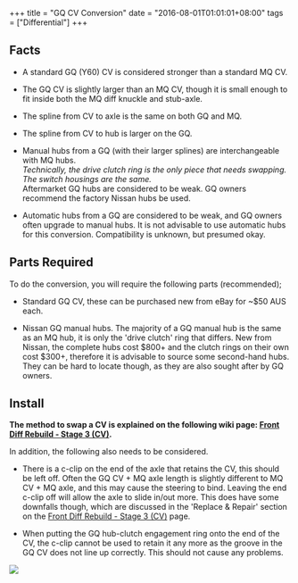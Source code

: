 +++
title = "GQ CV Conversion"
date = "2016-08-01T01:01:01+08:00"
tags = ["Differential"]
+++

## Facts

*   A standard GQ (Y60) CV is considered stronger than a standard MQ CV.

*   The GQ CV is slightly larger than an MQ CV, though it is small enough to fit inside both the MQ diff knuckle and stub-axle.

*   The spline from CV to axle is the same on both GQ and MQ.

*   The spline from CV to hub is larger on the GQ.

*   Manual hubs from a GQ (with their larger splines) are interchangeable with MQ hubs.<br>
    _Technically, the drive clutch ring is the only piece that needs swapping. The switch housings are the same._<br>
    Aftermarket GQ hubs are considered to be weak. GQ owners recommend the factory Nissan hubs be used.

*   Automatic hubs from a GQ are considered to be weak, and GQ owners often upgrade to manual hubs.
    It is not advisable to use automatic hubs for this conversion. Compatibility is unknown, but presumed okay.

## Parts Required
To do the conversion, you will require the following parts (recommended);

*   Standard GQ CV, these can be purchased new from eBay for ~$50 AUS each.

*   Nissan GQ manual hubs. The majority of a GQ manual hub is the same as an MQ hub, it is only the 'drive clutch' ring that differs. New from Nissan, the complete hubs cost $800+ and the clutch rings on their own cost $300+, therefore it is advisable to source some second-hand hubs. They can be hard to locate though, as they are also sought after by GQ owners.

## Install

**The method to swap a CV is explained on the following wiki page: [Front Diff Rebuild - Stage 3 (CV)][Wiki: rebuild stage 3].**

In addition, the following also needs to be considered.

*   There is a c-clip on the end of the axle that retains the CV, this should be left off. Often the GQ CV + MQ axle length is slightly different to MQ CV + MQ axle, and this may cause the steering to bind. Leaving the end c-clip off will allow the axle to slide in/out more. This does have some downfalls though, which are discussed in the 'Replace & Repair' section on the [Front Diff Rebuild - Stage 3 (CV)][Wiki: rebuild stage 3] page.

*   When putting the GQ hub-clutch engagement ring onto the end of the CV, the c-clip cannot be used to retain it any more as the groove in the GQ CV does not line up correctly. This should not cause any problems.


[![][Image: parts]][Image: parts]


[Image: parts]: /wiki/differential/gq-cv-conversion/hub-parts.png

[Wiki: rebuild stage 3]: /wiki/differential/stage-3-cv
